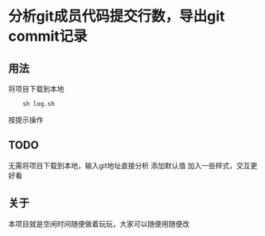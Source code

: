 # 分析git成员代码提交行数，导出git commit记录

## 用法
将项目下载到本地

```shell
    sh log.sh
```

按提示操作

## TODO

无需将项目下载到本地，输入git地址直接分析
添加默认值
加入一些样式，交互更好看

## 关于

本项目就是空闲时间随便做着玩玩，大家可以随便用随便改

